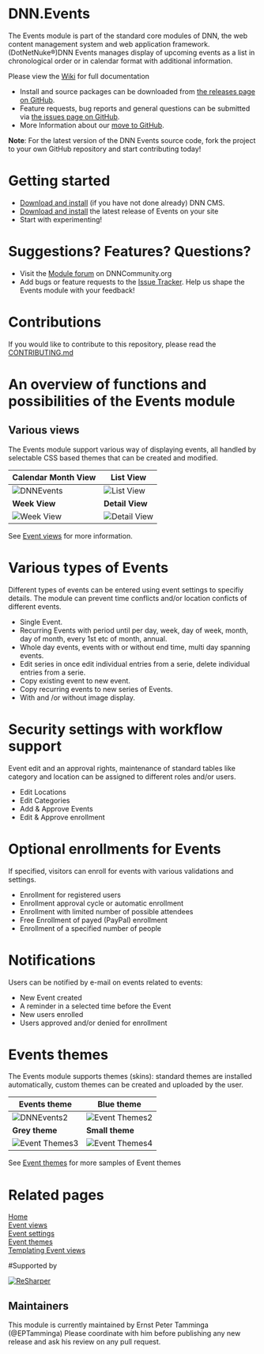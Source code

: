 # DNN.Events
The Events module is part of the standard core modules of DNN, the web content management system and web application framework. (DotNetNuke®)DNN Events manages display of upcoming events as a list in chronological order or in calendar format with additional information.
 
 Please view the [Wiki](https://github.com/DNNCommunity/DNN.Events/wiki) for full documentation  

  * Install and source packages can be downloaded from [the releases page on GitHub](https://github.com/DNNCommunity/DNN.Events/releases).
  * Feature requests, bug reports and general questions can be submitted via [the issues page on GitHub](https://github.com/DNNCommunity/DNN.Events/issues).  
  * More Information about our [move to GitHub](https://github.com/DNNCommunity/home/wiki).  
  
**Note**: For the latest version of the DNN Events source code, fork the project to your own GitHub repository and start contributing today!  

# Getting started

  * [Download and install](https://github.com/dnnsoftware/Dnn.Platform/releases/) (if you have not done already) DNN CMS.  
  * [Download and install](https://github.com/DNNCommunity/DNN.Events/releases/) the latest release of Events on your site    
  * Start with experimenting!  
  
# Suggestions? Features? Questions?  

  * Visit the [Module forum](https://dnncommunity.org/forums/aff/8) on DNNCommunity.org
  * Add bugs or feature requests to the [Issue Tracker](https://github.com/dnncommunity/dnn.events/issues). Help us shape the Events module with your feedback!  
  
# Contributions
If you would like to contribute to this repository, please read the [CONTRIBUTING.md](https://github.com/DNNCommunity/DNN.Events/blob/master/.github/CONTRIBUTING.md)

# An overview of functions and possibilities of the Events module  

## Various views  

The Events module support various way of displaying events, all handled by selectable CSS based themes that can be created and modified.  

Calendar Month View|List View
-------------------|---------  
![DNNEvents](https://raw.githubusercontent.com/wiki/DNNCommunity/DNN.Events/DNNEvents.png)|![List View](https://raw.githubusercontent.com/wiki/DNNCommunity/DNN.Events/List%20View.png)  
**Week View**|**Detail View**    
![Week View](https://raw.githubusercontent.com/wiki/DNNCommunity/DNN.Events/Week%20View.png)|![Detail View](https://raw.githubusercontent.com/wiki/DNNCommunity/DNN.Events/Detail%20View.png)  

See [Event views](https://github.com/DNNCommunity/DNN.Events/wiki/Event-Views) for more information.

# Various types of Events  

Different types of events can be entered using event settings to specifiy details. The module can prevent time conflicts and/or location conficts of different events.  

  * Single Event.  
  * Recurring Events with period until per day, week, day of week, month, day of month, every 1st etc of month, annual.  
  * Whole day events, events with or without end time, multi day spanning events.  
  * Edit series in once edit individual entries from a serie, delete individual entries from a serie.  
  * Copy existing event to new event.  
  * Copy recurring events to new series of Events.  
  * With and /or without image display.  

# Security settings with workflow support  

Event edit and an approval rights, maintenance of standard tables like category and location can be assigned to different roles and/or users.

  * Edit Locations  
  * Edit Categories  
  * Add & Approve Events  
  * Edit & Approve enrollment  

# Optional enrollments for Events  

If specified, visitors can enroll for events with various validations and settings.

  * Enrollment for registered users  
  * Enrollment approval cycle or automatic enrollment  
  * Enrollment with limited number of possible attendees  
  * Free Enrollment of payed (PayPal) enrollment  
  * Enrollment of a specified number of people  

# Notifications    

Users can be notified by e-mail on events related to events:  

  *  New Event created  
  * A reminder in a selected time before the Event  
  *  New users enrolled  
  * Users approved and/or denied for enrollment  

# Events themes  

The Events module supports themes (skins): standard themes are installed automatically, custom themes can be created and uploaded by the user.  

Events theme|Blue theme  
------------|----------  
![DNNEvents2](https://raw.githubusercontent.com/wiki/DNNCommunity/DNN.Events/DNNEvents2.png)|![Event Themes2](https://raw.githubusercontent.com/wiki/DNNCommunity/DNN.Events/EventThemes2.png)
**Grey theme**|**Small theme**  
![Event Themes3](https://raw.githubusercontent.com/wiki/DNNCommunity/DNN.Events/EventThemes3.png)|![Event Themes4](https://raw.githubusercontent.com/wiki/DNNCommunity/DNN.Events/EventThemes4.png)  


See [Event themes](https://github.com/DNNCommunity/DNN.Events/wiki/Event-Themes) for more samples of Event themes  

# Related pages  

[Home](https://github.com/DNNCommunity/DNN.Events/blob/development/README.md)  
[Event views](https://github.com/DNNCommunity/DNN.Events/wiki/Event-Views)  
[Event settings](https://github.com/DNNCommunity/DNN.Events/wiki/Event-Settings)  
[Event themes](https://github.com/DNNCommunity/DNN.Events/wiki/Event-Themes)  
[Templating Event views](https://github.com/DNNCommunity/DNN.Events/wiki/Templating-Event-Themes)  


#Supported by

[![ReSharper](https://raw.githubusercontent.com/wiki/DNNCommunity/DNN.Events/ReSharper%20Support.png)](https://www.jetbrains.com/resharper/)  

## Maintainers
This module is currently maintained by Ernst Peter Tamminga (@EPTamminga)
Please coordinate with him before publishing any new release and ask his review on any pull request.
